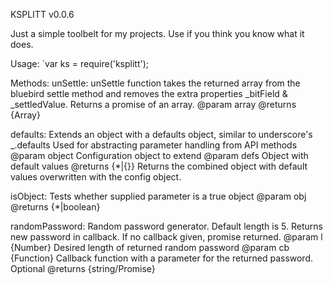 KSPLITT v0.0.6

Just a simple toolbelt for my projects. Use if you think you know what it does.

Usage: 
`var ks = require('ksplitt');

Methods:
unSettle: unSettle function takes the returned array from the bluebird settle method and removes the extra
          properties _bitField & _settledValue. Returns a promise of an array.
          @param array
          @returns {Array}
          
defaults: Extends an object with a defaults object, similar to underscore's _.defaults
          Used for abstracting parameter handling from API methods
          @param object Configuration object to extend
          @param defs Object with default values
          @returns {*|{}} Returns the combined object with default values overwritten with the config object.
          
    
isObject: Tests whether supplied parameter is a true object
          @param obj
          @returns {*|boolean}
          
randomPassword: Random password generator. Default length is 5. Returns new password in callback. If no callback given, promise returned.
                @param l {Number} Desired length of returned random password
                @param cb {Function} Callback function with a parameter for the returned password. Optional
                @returns {string/Promise}
     
